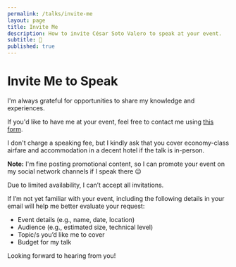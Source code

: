 ```yaml
---
permalink: /talks/invite-me
layout: page
title: Invite Me
description: How to invite César Soto Valero to speak at your event.
subtitle: 📢
published: true
---
```


# Invite Me to Speak

I'm always grateful for opportunities to share my knowledge and experiences.

If you'd like to have me at your event, feel free to contact me using [this form](../about-me#contact-me).

I don't charge a speaking fee, but I kindly ask that you cover economy-class airfare and accommodation in a decent hotel if the talk is in-person.

**Note:** I'm fine posting promotional content, so I can promote your event on my social network channels if I speak there 😉

Due to limited availability, I can’t accept all invitations.

If I’m not yet familiar with your event, including the following details in your email will help me better evaluate your request:

- Event details (e.g., name, date, location)
- Audience (e.g., estimated size, technical level)
- Topic/s you’d like me to cover
- Budget for my talk

Looking forward to hearing from you!
